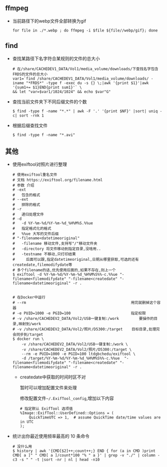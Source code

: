 ## ffmpeg
- 当前路径下的webp文件全部转换为gif
  ```shell
  for file in ./*.webp ; do ffmpeg -i $file ${file//webp/gif}; done
  ```
## find  
- 查找某路径下名字符合某规则的文件的总大小
  ```shell
  # 在/share/CACHEDEV1_DATA/Vol1/media_volume/downloads/下查找名字包含FRDS的文件的总大小
  var1=`find /share/CACHEDEV1_DATA/Vol1/media_volume/downloads/ -iname "*FRDS*" -type f -exec du -s {} \;|awk '{print $1}'|awk '{sum1+= $1}END{print sum1}'` \
  && let "var=$var1/1024/1024" && echo $var"G"
  ```
- 查找当前文件夹下不同后缀文件的个数

  ```shell
  $ find -type f -name "*.*" | awk -F '.' '{print $NF}' |sort| uniq -c| sort -rnk 1
  ```
- 根据后缀查找文件

  ```shell
  $ find -type f -name "*.avi"
  ```  
## 其他
  - 使用exiftool对照片进行整理
    ```shell
    # 使用exiftool重名文件
    # 文档 https://exiftool.org/filename.html
    # 参数 介绍
    # -ext 
    #   包含的格式
    # --ext
    #   排除的格式
    # -r
    #   递归处理文件
    # -d
    #   -d %Y-%m-%d/%Y-%m-%d_%H%M%S.%%ue
    #   指定格式化的格式
    #   %%ue 大写的文件后缀
    # "-filename<datetimeoriginal"
    #   -filename 移动文件,支持写"/"移动文件夹
    #   -directory 将文件移动到指定目录,没啥用..
    #   -testname 不移动,只打印结果
    #     后面可以跟,指定datetimeoriginal,日期从哪里获取,可选的还有 createdate,filemodifydate等
    # 多个filename的话,优先使用后面的,如果不存在,则上一个
    $ exiftool -d %Y-%m-%d/%Y-%m-%d_%H%M%S%%-c.%%ue "-filename<filemodifydate" "-filename<createdate" "-filename<datetimeoriginal" -r .

  
    # 在Docker中运行
    # --rm                                               用完就删掉这个容器
    # -e PUID=1000 -e PGID=100                           指定权限
    # -v /share/CACHEDEV2_DATA/Vol2/USB一键复制:/work         要操作的目录,映射到/work
    # -v /share/CACHEDEV2_DATA/Vol2/照片/D5300:/target    目标目录,处理完会同步到/target
    $ docker run \
        -v /share/CACHEDEV2_DATA/Vol2/USB一键复制:/work \
        -v /share/CACHEDEV2_DATA/Vol2/照片/D5300:/target \
        --rm -e PUID=1000 -e PGID=100 ltdgbchedu/exiftool \
        -d /target/%Y-%m-%d/%Y-%m-%d_%H%M%S%%-c.%%ue  "-filename<filemodifydate" "-filename<createdate" "-filename<datetimeoriginal" -r .
    ```
    - createdate中获取的时间时区不对

      暂时可以增加配置文件来处理

      修改配置文件`~/.ExifTool_config`,增加以下内容
      ```
      # 指定默认 ExifTool 选项值
      %Image::ExifTool::UserDefined::Options = (
          QuickTimeUTC => 1,  # assume QuickTime date/time values are in UTC
      );
      ```
- 统计出你最近使用频率最高的 10 条命令

  ```shell
  # 没什么用
  $ history | awk '{CMD[$2]++;count++;} END { for (a in CMD )print CMD[ a ]" " CMD[ a ]/count*100 "% " a }' | grep -v "./" | column -c3 -s " " -t |sort -nr | nl | head -n10
  ```






